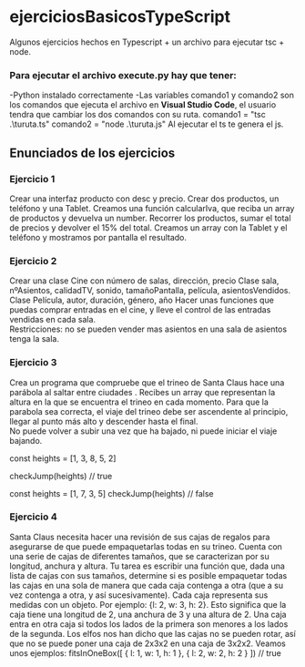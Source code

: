 # ejerciciosBasicosTypeScript
Algunos ejercicios hechos en Typescript + un archivo para ejecutar tsc + node.

### Para ejecutar el archivo execute.py hay que tener:
-Python instalado correctamente
-Las variables comando1 y comando2 son los comandos que ejecuta el archivo en **Visual Studio Code**, el usuario tendra que cambiar los dos comandos con su ruta.
comando1 = "tsc .\turuta.ts"
comando2 = "node .\turuta.js" 
Al ejecutar el ts te genera el js.

## Enunciados de los ejercicios
### Ejercicio 1
Crear una interfaz producto con desc y precio. Crear dos productos, un teléfono y una Tablet. 
Creamos una función calcularIva, que reciba un array de productos y devuelva un number.
Recorrer los productos, sumar el total de precios y devolver el 15% del total. 
Creamos un array con la Tablet y el teléfono y mostramos por pantalla el resultado.

### Ejercicio 2
Crear una clase Cine con número de salas, dirección, precio 
Clase sala, nºAsientos, calidadTV, sonido, tamañoPantalla, película,
asientosVendidos.
Clase Película, autor, duración, género, año
Hacer unas funciones que puedas comprar entradas en el cine,
y lleve el control de las entradas vendidas en cada sala.  
Restricciones: no se pueden vender mas asientos en una sala
de asientos tenga la sala.

### Ejercicio 3
Crea un programa que compruebe que el trineo de Santa Claus hace una parábola al saltar entre ciudades . 
Recibes un array que representan la altura  en la que se encuentra el trineo en cada momento.
Para que la parabola sea correcta, el viaje del trineo debe ser ascendente al principio, 
llegar al punto más alto y descender hasta el final.  
No puede volver a subir una vez que ha bajado, ni puede iniciar el viaje bajando.

const heights = [1, 3, 8, 5, 2]
 
checkJump(heights) // true 

const heights = [1, 7, 3, 5]
checkJump(heights) // false

### Ejercicio 4
Santa Claus necesita hacer una revisión de sus cajas de regalos para asegurarse de que puede empaquetarlas 
todas en su trineo. Cuenta con una serie de cajas de diferentes tamaños, que se caracterizan por su longitud, 
anchura y altura.
Tu tarea es escribir una función que, dada una lista de cajas con sus tamaños, determine si es posible empaquetar 
todas las cajas en una sola de manera que cada caja contenga a otra (que a su vez contenga a otra, y así 
sucesivamente).
Cada caja representa sus medidas con un objeto. Por ejemplo: {l: 2, w: 3, h: 2}. Esto significa que la caja tiene 
una longitud de 2, una anchura de 3 y una altura de 2.
Una caja entra en otra caja si todos los lados de la primera son menores a los lados de la segunda. 
Los elfos nos han dicho que las cajas no se pueden rotar, así que no se puede poner una caja de 2x3x2 en una caja 
de 3x2x2. Veamos unos ejemplos:
fitsInOneBox([
{ l: 1, w: 1, h: 1 },
{ l: 2, w: 2, h: 2 }
]) // true
